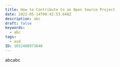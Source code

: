 ```yaml
---
title: How to Contribute to an Open Source Project
date: 2022-05-14T00:42:53.648Z
description: abc
draft: false
keywords:
  - abc
tags:
  - asd
ID: 1652488973640
---
```

abcabc